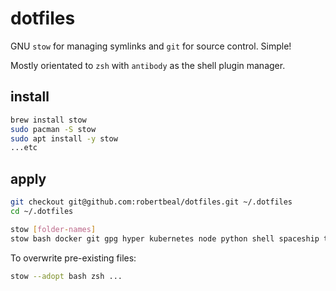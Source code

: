 # dotfiles

GNU `stow` for managing symlinks and `git` for source control. Simple!

Mostly orientated to `zsh` with `antibody` as the shell plugin manager.

## install

```bash
brew install stow
sudo pacman -S stow
sudo apt install -y stow
...etc
```

## apply

```bash
git checkout git@github.com:robertbeal/dotfiles.git ~/.dotfiles
cd ~/.dotfiles

stow [folder-names]
stow bash docker git gpg hyper kubernetes node python shell spaceship tmux vim zsh
```

To overwrite pre-existing files:

```bash
stow --adopt bash zsh ...
```
